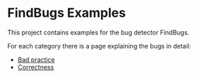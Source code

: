 # FindBugs Examples

This project contains examples for the bug detector FindBugs.

For each category there is a page explaining the bugs in detail:

* [Bad practice](./bad-practice.html)
* [Correctness](./correctness.html)
